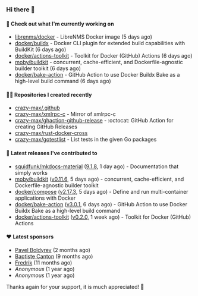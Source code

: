 ### Hi there 👋

#### 👷 Check out what I'm currently working on

- [librenms/docker](https://github.com/librenms/docker) - LibreNMS Docker image (5 days ago)
- [docker/buildx](https://github.com/docker/buildx) - Docker CLI plugin for extended build capabilities with BuildKit (6 days ago)
- [docker/actions-toolkit](https://github.com/docker/actions-toolkit) - Toolkit for Docker (GitHub) Actions (6 days ago)
- [moby/buildkit](https://github.com/moby/buildkit) - concurrent, cache-efficient, and Dockerfile-agnostic builder toolkit (6 days ago)
- [docker/bake-action](https://github.com/docker/bake-action) - GitHub Action to use Docker Buildx Bake as a high-level build command (6 days ago)

#### 👨‍💻 Repositories I created recently

- [crazy-max/.github](https://github.com/crazy-max/.github)
- [crazy-max/xmlrpc-c](https://github.com/crazy-max/xmlrpc-c) - Mirror of xmlrpc-c
- [crazy-max/ghaction-github-release](https://github.com/crazy-max/ghaction-github-release) - :octocat: GitHub Action for creating GitHub Releases
- [crazy-max/rust-docker-cross](https://github.com/crazy-max/rust-docker-cross)
- [crazy-max/gotestlist](https://github.com/crazy-max/gotestlist) - List tests in the given Go packages

#### 🚀 Latest releases I've contributed to

- [squidfunk/mkdocs-material](https://github.com/squidfunk/mkdocs-material) ([9.1.8](https://github.com/squidfunk/mkdocs-material/releases/tag/9.1.8), 1 day ago) - Documentation that simply works
- [moby/buildkit](https://github.com/moby/buildkit) ([v0.11.6](https://github.com/moby/buildkit/releases/tag/v0.11.6), 5 days ago) - concurrent, cache-efficient, and Dockerfile-agnostic builder toolkit
- [docker/compose](https://github.com/docker/compose) ([v2.17.3](https://github.com/docker/compose/releases/tag/v2.17.3), 5 days ago) - Define and run multi-container applications with Docker
- [docker/bake-action](https://github.com/docker/bake-action) ([v3.0.1](https://github.com/docker/bake-action/releases/tag/v3.0.1), 6 days ago) - GitHub Action to use Docker Buildx Bake as a high-level build command
- [docker/actions-toolkit](https://github.com/docker/actions-toolkit) ([v0.2.0](https://github.com/docker/actions-toolkit/releases/tag/v0.2.0), 1 week ago) - Toolkit for Docker (GitHub) Actions

#### ❤️ Latest sponsors
- [Pavel Boldyrev](https://github.com/bpg) (2 months ago)
- [Baptiste Canton](https://github.com/batmac) (9 months ago)
- [Fredrik](https://github.com/fredrikscode) (11 months ago)
- _Anonymous_ (1 year ago)
- _Anonymous_ (1 year ago)

Thanks again for your support, it is much appreciated! 🙏
